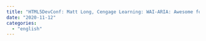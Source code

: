 ```yaml
---
title: "HTML5DevConf: Matt Long, Cengage Learning: WAI-ARIA: Awesome for Everyone – YouTube"
date: "2020-11-12"
categories: 
  - "english"
---
```



